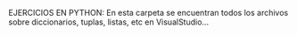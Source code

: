 EJERCICIOS EN PYTHON:
En esta carpeta se encuentran todos los archivos sobre diccionarios, tuplas, listas, etc en VisualStudio...

